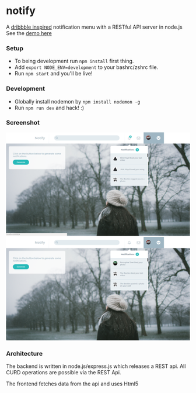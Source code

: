 # notify
  A [dribbble inspired](https://dribbble.com/shots/1463784-Notifications-Dropdown) notification menu with a RESTful API server in node.js
  See the [demo here](https://agile-springs-96399.herokuapp.com/)

### Setup

* To being development run `npm install` first thing.
* Add `export NODE_ENV=development` to your bashrc/zshrc file.
* Run `npm start` and you'll be live!

### Development

* Globally install nodemon by `npm install nodemon -g`
* Run `npm run dev` and hack! :)

### Screenshot
![](screenshots/1.png?raw=true)
![](screenshots/2.png?raw=true)

### Architecture
The backend is written in node.js/express.js which releases a REST api.
All CURD operations are possible via the REST Api.

The frontend fetches data from the api and uses Html5 <template> tags for
templating the newly generated notifications.
